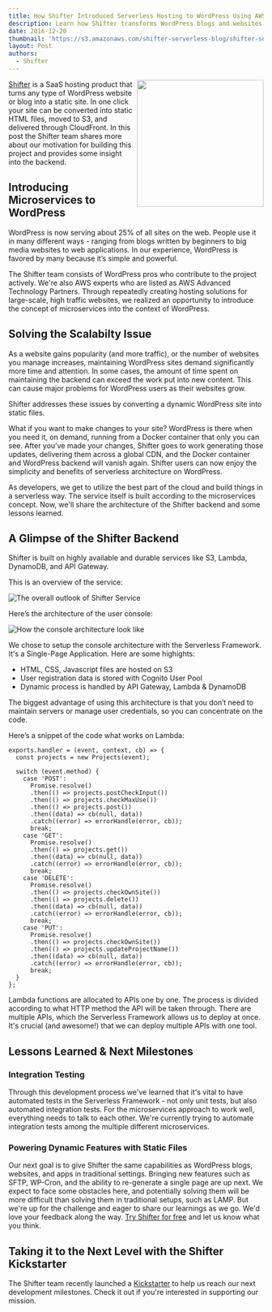 ```yaml
---
title: How Shifter Introduced Serverless Hosting to WordPress Using AWS, DynamoDB and the Serverless Framework
description: Learn how Shifter transforms WordPress blogs and websites into static sites to make them faster, more secure and scalable in this guest post. 
date: 2016-12-20
thumbnail: 'https://s3.amazonaws.com/shifter-serverless-blog/shifter-square.png'
layout: Post
authors:
  - Shifter
---
```


<img align="right" width="250" height="250" src="https://s3.amazonaws.com/shifter-serverless-blog/shifter-square.png">

[Shifter](https://getshifter.io) is a SaaS hosting product that turns any type of WordPress website or blog into a static site. In one click your site can be converted into static HTML files, moved to S3, and delivered through CloudFront. In this post the Shifter team shares more about our motivation for building this project and provides some insight into the backend. 

## Introducing Microservices to WordPress

WordPress is now serving about 25% of all sites on the web. People use it in many different ways - ranging from blogs written by beginners to big media websites to web applications. In our experience, WordPress is favored by many because it’s simple and powerful.

The Shifter team consists of WordPress pros who contribute to the project actively. We're also AWS experts who are listed as AWS Advanced Technology Partners. Through repeatedly creating hosting solutions for large-scale, high traffic websites, we realized an opportunity to introduce the concept of microservices into the context of WordPress.

## Solving the Scalabilty Issue

As a website gains popularity (and more traffic), or the number of  websites you manage increases, maintaining WordPress sites demand significantly more time and attention. In some cases, the amount of time spent on maintaining the backend can exceed the work put into new content. This can cause major problems for WordPress users as their websites grow. 

Shifter addresses these issues by converting a dynamic WordPress site into static files. 

What if you want to make changes to your site? WordPress is there when you need it, on demand, running from a Docker container that only you can see. After you’ve made your changes, Shifter goes to work generating those updates, delivering them across a global CDN, and the Docker container and WordPress backend will vanish again. Shifter users can now enjoy the simplicity and benefits of serverless architecture on WordPress. 

As developers, we get to utilize the best part of the cloud and build things in a serverless way. The service itself is built according to the microservices concept. Now, we'll share the architecture of the Shifter backend and some lessons learned.

## A Glimpse of the Shifter Backend

Shifter is built on highly available and durable services like S3, Lambda, DynamoDB, and API Gateway.

This is an overview of the service:

![The overall outlook of Shifter Service](https://s3.amazonaws.com/shifter-serverless-blog/sitegenerator.png "The overall outlook of Shifter Service")

Here’s the architecture of the user console:

![How the console architecture look like](https://s3.amazonaws.com/shifter-serverless-blog/dashboard.png "How the console architecture look like")

We chose to setup the console architecture with the Serverless Framework. It's a Single-Page Application. Here are some highights:

- HTML, CSS, Javascript files are hosted on S3
- User registration data is stored with Cognito User Pool
- Dynamic process is handled by API Gateway, Lambda & DynamoDB

The biggest advantage of using this architecture is that you don’t need to maintain servers or manage user credentials, so you can concentrate on the code.

Here’s a snippet of the code what works on Lambda:

```
exports.handler = (event, context, cb) => {
  const projects = new Projects(event);

  switch (event.method) {
    case 'POST':
      Promise.resolve()
      .then(() => projects.postCheckInput())
      .then(() => projects.checkMaxUse())
      .then(() => projects.post())
      .then((data) => cb(null, data))
      .catch((error) => errorHandle(error, cb));
      break;
    case 'GET':
      Promise.resolve()
      .then(() => projects.get())
      .then((data) => cb(null, data))
      .catch((error) => errorHandle(error, cb));     
      break;
    case 'DELETE':
      Promise.resolve()
      .then(() => projects.checkOwnSite())
      .then(() => projects.delete())
      .then((data) => cb(null, data))
      .catch((error) => errorHandle(error, cb));
      break;
    case 'PUT':
      Promise.resolve()
      .then(() => projects.checkOwnSite())
      .then(() => projects.updateProjectName())
      .then((data) => cb(null, data))
      .catch((error) => errorHandle(error, cb));
      break;
  }
};
```

Lambda functions are allocated to APIs one by one. The process is divided according to what HTTP method the API will be taken through. There are multiple APIs, which the Serverless Framework allows us to deploy at once. It's crucial (and awesome!) that we can deploy multiple APIs with one tool.

## Lessons Learned & Next Milestones

### Integration Testing

Through this development process we've learned that it's vital to have automated tests in the Serverless Framework - not only unit tests, but also automated integration tests. For the microservices approach to work well, everything needs to talk to each other. We're currently trying to automate integration tests among the multiple different microservices.

### Powering Dynamic Features with Static Files

Our next goal is to give Shifter the same capabilities as WordPress blogs, websites, and apps in traditional settings. Bringing new features such as SFTP, WP-Cron, and the ability to re-generate a single page are up next. We expect to face some obstacles here, and potentially solving them will be more difficult than solving them in traditional setups, such as LAMP. But we're up for the challenge and eager to share our learnings as we go. We'd love your feedback along the way. [Try Shifter for free](https://getshifter.io/blog/shifter-launching-campaign/) and let us know what you think.

## Taking it to the Next Level with the Shifter Kickstarter

The Shifter team recently launched a [Kickstarter](https://www.kickstarter.com/projects/225627578/shifter-serverless-hosting-for-wordpress/updates) to help us reach our next development milestones. Check it out if you're interested in supporting our mission.
